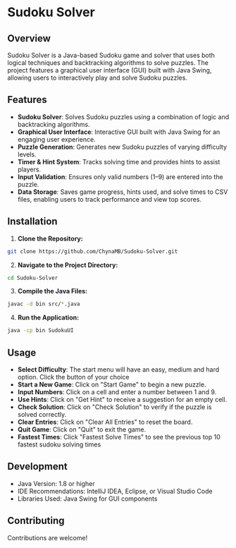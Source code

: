 # Sudoku Solver

## Overview

Sudoku Solver is a Java-based Sudoku game and solver that uses both logical techniques and backtracking algorithms to solve puzzles. The project features a graphical user interface (GUI) built with Java Swing, allowing users to interactively play and solve Sudoku puzzles.


## Features

- **Sudoku Solver**: Solves Sudoku puzzles using a combination of logic and backtracking algorithms.
- **Graphical User Interface**: Interactive GUI built with Java Swing for an engaging user experience.
- **Puzzle Generation**: Generates new Sudoku puzzles of varying difficulty levels.
- **Timer & Hint System**: Tracks solving time and provides hints to assist players.
- **Input Validation**: Ensures only valid numbers (1–9) are entered into the puzzle.
- **Data Storage**: Saves game progress, hints used, and solve times to CSV files, enabling users to track performance and view top scores.  

## Installation

1. **Clone the Repository:**

  ```bash
  git clone https://github.com/ChynaMB/Sudoku-Solver.git
  ```
   
2. **Navigate to the Project Directory:**

  ```bash
  cd Sudoku-Solver
  ```

3. **Compile the Java Files:**
  ```bash
  javac -d bin src/*.java
  ```
4. **Run the Application:**

  ```bash
  java -cp bin SudokuUI
  ```

## Usage
- **Select Difficulty**: The start menu will have an easy, medium and hard option. Click the button of your choice
- **Start a New Game**: Click on "Start Game" to begin a new puzzle.
- **Input Numbers**: Click on a cell and enter a number between 1 and 9.
- **Use Hints**: Click on "Get Hint" to receive a suggestion for an empty cell.
- **Check Solution**: Click on "Check Solution" to verify if the puzzle is solved correctly.
- **Clear Entries**: Click on "Clear All Entries" to reset the board.
- **Quit Game**: Click on "Quit" to exit the game.
- **Fastest Times**: Click "Fastest Solve Times" to see the previous top 10 fastest sudoku solving times 

## Development
- Java Version: 1.8 or higher
- IDE Recommendations: IntelliJ IDEA, Eclipse, or Visual Studio Code
- Libraries Used: Java Swing for GUI components

## Contributing
Contributions are welcome!
